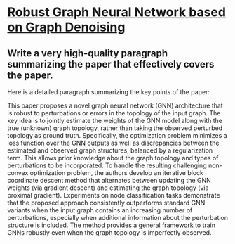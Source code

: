 # [Robust Graph Neural Network based on Graph Denoising](https://arxiv.org/abs/2312.06557)

## Write a very high-quality paragraph summarizing the paper that effectively covers the paper.

 Here is a detailed paragraph summarizing the key points of the paper:

This paper proposes a novel graph neural network (GNN) architecture that is robust to perturbations or errors in the topology of the input graph. The key idea is to jointly estimate the weights of the GNN model along with the true (unknown) graph topology, rather than taking the observed perturbed topology as ground truth. Specifically, the optimization problem minimizes a loss function over the GNN outputs as well as discrepancies between the estimated and observed graph structures, balanced by a regularization term. This allows prior knowledge about the graph topology and types of perturbations to be incorporated. To handle the resulting challenging non-convex optimization problem, the authors develop an iterative block coordinate descent method that alternates between updating the GNN weights (via gradient descent) and estimating the graph topology (via proximal gradient). Experiments on node classification tasks demonstrate that the proposed approach consistently outperforms standard GNN variants when the input graph contains an increasing number of perturbations, especially when additional information about the perturbation structure is included. The method provides a general framework to train GNNs robustly even when the graph topology is imperfectly observed.

